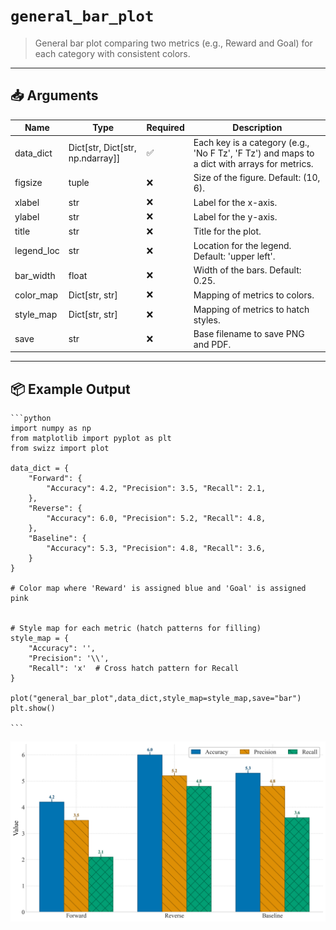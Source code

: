 # `general_bar_plot`

> General bar plot comparing two metrics (e.g., Reward and Goal) for each category with consistent colors.

---

## 📥 Arguments

| Name | Type | Required | Description |
|------|------|----------|-------------|
| data_dict | Dict[str, Dict[str, np.ndarray]] | ✅ | Each key is a category (e.g., 'No F Tz', 'F Tz') and maps to a dict with arrays for metrics. |
| figsize | tuple | ❌ | Size of the figure. Default: (10, 6). |
| xlabel | str | ❌ | Label for the x-axis. |
| ylabel | str | ❌ | Label for the y-axis. |
| title | str | ❌ | Title for the plot. |
| legend_loc | str | ❌ | Location for the legend. Default: 'upper left'. |
| bar_width | float | ❌ | Width of the bars. Default: 0.25. |
| color_map | Dict[str, str] | ❌ | Mapping of metrics to colors. |
| style_map | Dict[str, str] | ❌ | Mapping of metrics to hatch styles. |
| save | str | ❌ | Base filename to save PNG and PDF. |

---

## 📦 Example Output

````{dropdown} Click to show example code
```python
import numpy as np
from matplotlib import pyplot as plt
from swizz import plot

data_dict = {
    "Forward": {
        "Accuracy": 4.2, "Precision": 3.5, "Recall": 2.1,
    },
    "Reverse": {
        "Accuracy": 6.0, "Precision": 5.2, "Recall": 4.8,
    },
    "Baseline": {
        "Accuracy": 5.3, "Precision": 4.8, "Recall": 3.6,
    }
}

# Color map where 'Reward' is assigned blue and 'Goal' is assigned pink


# Style map for each metric (hatch patterns for filling)
style_map = {
    "Accuracy": '',
    "Precision": '\\',
    "Recall": 'x'  # Cross hatch pattern for Recall
}

plot("general_bar_plot",data_dict,style_map=style_map,save="bar")
plt.show()

```
````

<img src="../../_static/images/plots/general_bar_plot.png" alt="general_bar_plot" style="max-width: 100%; width: auto; height: auto; max-height: 450px;">
